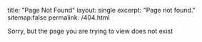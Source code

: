 title: "Page Not Found"
layout: single
excerpt: "Page not found."
sitemap:false
permalink: /404.html

Sorry, but the page you are trying to view does not exist

<script type="text/javascript">
  var GOOG_FIXURL_LANG = 'en';
  var GOOG_FIXURL_SITE = '{{ site.url }}'
</script>
<script type="text/javascript"
  src="//linkhelp.clients.google.com/tbproxy/lh/wm/fixurl.js">
</script>